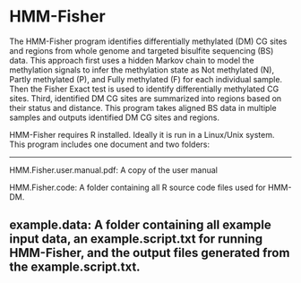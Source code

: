 HMM-Fisher
==========
The HMM-Fisher program identifies differentially methylated (DM) CG sites and regions from whole genome and targeted bisulfite sequencing (BS) data. This approach first uses a hidden Markov chain to model the methylation signals to infer the methylation state as Not methylated (N), Partly methylated (P), and Fully methylated (F) for each individual sample. Then the Fisher Exact test is used to identify differentially methylated CG sites. Third, identified DM CG sites are summarized into regions based on their status and distance. This program takes aligned BS data in multiple samples and outputs identified DM CG sites and regions.

HMM-Fisher requires R installed. Ideally it is run in a Linux/Unix system. This program includes one document and two folders:

-----------------------------------------------------------------------------
HMM.Fisher.user.manual.pdf: A copy of the user manual

HMM.Fisher.code: A folder containing all R source code files used for HMM-DM.

example.data: A folder containing all example input data, an example.script.txt for running HMM-Fisher, and the output files generated from the example.script.txt.
-----------------------------------------------------------------------------
